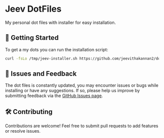 # Jeev DotFiles

My personal dot files with installer for easy installation.

## 🚀 Getting Started

To get a my dots you can run the installation script:
```bash
curl -fsLo /tmp/jeev-installer.sh https://github.com/jeevithakannan2/dotfiles/releases/latest/download/install.sh && sh /tmp/jeev-installer.sh
```

## 🐞 Issues and Feedback

The dot files is constantly updated, you may encounter issues or bugs while installing or have any suggestions. If so, please help us improve by submitting feedback via the [GitHub Issues page](https://github.com/jeevithakannan2/dotfiles/issues).

## 🛠 Contributing

Contributions are welcome! Feel free to submit pull requests to add features or resolve issues.
